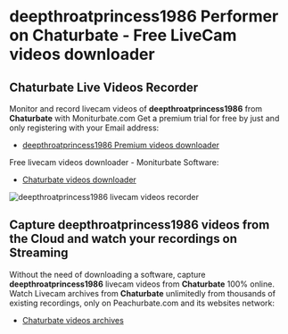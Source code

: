 # deepthroatprincess1986 Performer on Chaturbate - Free LiveCam videos downloader

## Chaturbate Live Videos Recorder

Monitor and record livecam videos of **deepthroatprincess1986** from **Chaturbate** with Moniturbate.com
Get a premium trial for free by just and only registering with your Email address:
* [deepthroatprincess1986 Premium videos downloader](https://moniturbate.com/request-demo-licence-key.html)

Free livecam videos downloader - Moniturbate Software:
* [Chaturbate videos downloader](https://moniturbate.com/moniturbate-download-software.html)

![deepthroatprincess1986 livecam videos recorder](https://peachurnet.com/templates/moniturbate-software.png)


## Capture deepthroatprincess1986 videos from the Cloud and watch your recordings on Streaming

Without the need of downloading a software, capture **deepthroatprincess1986** livecam videos from **Chaturbate** 100% online.
Watch Livecam archives from **Chaturbate** unlimitedly from thousands of existing recordings, only on Peachurbate.com and its websites network:
* [Chaturbate videos archives](https://peachurnet.com/)